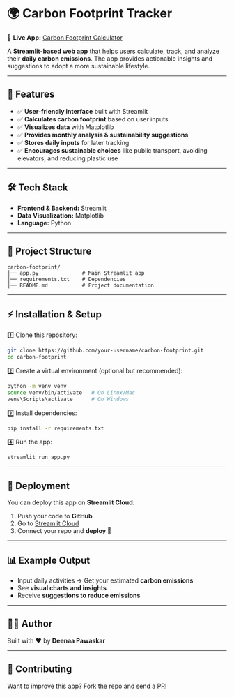 
# 🌍 **Carbon Footprint Tracker**

🔗 **Live App:** [Carbon Footprint Calculator](https://carbon-footprint-calculator-personal.streamlit.app/)

A **Streamlit-based web app** that helps users calculate, track, and analyze their **daily carbon emissions**. The app provides actionable insights and suggestions to adopt a more sustainable lifestyle.

---

## 📌 **Features**

* ✅ **User-friendly interface** built with Streamlit
* ✅ **Calculates carbon footprint** based on user inputs
* ✅ **Visualizes data** with Matplotlib
* ✅ **Provides monthly analysis & sustainability suggestions**
* ✅ **Stores daily inputs** for later tracking
* ✅ **Encourages sustainable choices** like public transport, avoiding elevators, and reducing plastic use

---

## 🛠️ **Tech Stack**

* **Frontend & Backend:** Streamlit
* **Data Visualization:** Matplotlib
* **Language:** Python

---

## 📂 **Project Structure**

```
carbon-footprint/
│── app.py              # Main Streamlit app
│── requirements.txt    # Dependencies
│── README.md           # Project documentation
```

---

## ⚡ **Installation & Setup**

1️⃣ Clone this repository:

```bash
git clone https://github.com/your-username/carbon-footprint.git
cd carbon-footprint
```

2️⃣ Create a virtual environment (optional but recommended):

```bash
python -m venv venv
source venv/bin/activate   # On Linux/Mac
venv\Scripts\activate      # On Windows
```

3️⃣ Install dependencies:

```bash
pip install -r requirements.txt
```

4️⃣ Run the app:

```bash
streamlit run app.py
```

---

## 🚀 **Deployment**

You can deploy this app on **Streamlit Cloud**:

1. Push your code to **GitHub**
2. Go to [Streamlit Cloud](https://share.streamlit.io/)
3. Connect your repo and **deploy 🚀**

---

## 📊 **Example Output**

* Input daily activities → Get your estimated **carbon emissions**
* See **visual charts and insights**
* Receive **suggestions to reduce emissions**

---

## 👩‍💻 **Author**

Built with ❤️ by **Deenaa Pawaskar**

---

## 🌱 **Contributing**

Want to improve this app? Fork the repo and send a PR!

